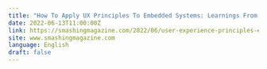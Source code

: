 ```yaml
---
title: "How To Apply UX Principles To Embedded Systems: Learnings From The Field"
date: 2022-06-13T11:00:00Z
link: https://smashingmagazine.com/2022/06/user-experience-principles-embedded-systems/?utm_medium=RSS&utm_source=news.12bit.vn
site: www.smashingmagazine.com
language: English
draft: false
---
```

